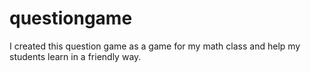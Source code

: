 # questiongame
I created this question game as a game for my math class and help my students learn in a friendly way.
